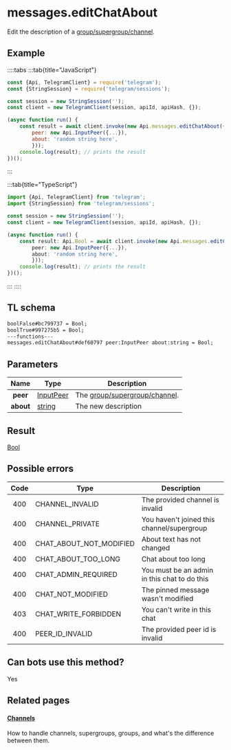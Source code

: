 # messages.editChatAbout

Edit the description of a [group/supergroup/channel](https://core.telegram.org/api/channel).

## Example

::::tabs
:::tab{title="JavaScript"}

```js
const {Api, TelegramClient} = require('telegram');
const {StringSession} = require('telegram/sessions');

const session = new StringSession('');
const client = new TelegramClient(session, apiId, apiHash, {});

(async function run() {
    const result = await client.invoke(new Api.messages.editChatAbout({
		peer: new Api.InputPeer({...}),
		about: 'random string here',
		}));
    console.log(result); // prints the result
})();

```

:::

:::tab{title="TypeScript"}

```ts
import {Api, TelegramClient} from 'telegram';
import {StringSession} from 'telegram/sessions';

const session = new StringSession('');
const client = new TelegramClient(session, apiId, apiHash, {});

(async function run() {
    const result: Api.Bool = await client.invoke(new Api.messages.editChatAbout({
		peer: new Api.InputPeer({...}),
		about: 'random string here',
		}));
    console.log(result); // prints the result
})();

```

:::
::::

## TL schema

```txt
boolFalse#bc799737 = Bool;
boolTrue#997275b5 = Bool;
---functions---
messages.editChatAbout#def60797 peer:InputPeer about:string = Bool;
```

## Parameters

|   Name    | Type                                                  | Description                                                            |
| :-------: | ----------------------------------------------------- | ---------------------------------------------------------------------- |
| **peer**  | [InputPeer](https://core.telegram.org/type/InputPeer) | The [group/supergroup/channel](https://core.telegram.org/api/channel). |
| **about** | [string](https://core.telegram.org/type/string)       | The new description                                                    |

## Result

[Bool](https://core.telegram.org/type/Bool)

## Possible errors

| Code | Type                    | Description                                  |
| :--: | ----------------------- | -------------------------------------------- |
| 400  | CHANNEL_INVALID         | The provided channel is invalid              |
| 400  | CHANNEL_PRIVATE         | You haven't joined this channel/supergroup   |
| 400  | CHAT_ABOUT_NOT_MODIFIED | About text has not changed                   |
| 400  | CHAT_ABOUT_TOO_LONG     | Chat about too long                          |
| 400  | CHAT_ADMIN_REQUIRED     | You must be an admin in this chat to do this |
| 400  | CHAT_NOT_MODIFIED       | The pinned message wasn't modified           |
| 403  | CHAT_WRITE_FORBIDDEN    | You can't write in this chat                 |
| 400  | PEER_ID_INVALID         | The provided peer id is invalid              |

## Can bots use this method?

Yes

## Related pages

#### [Channels](https://core.telegram.org/api/channel)

How to handle channels, supergroups, groups, and what's the difference between them.
